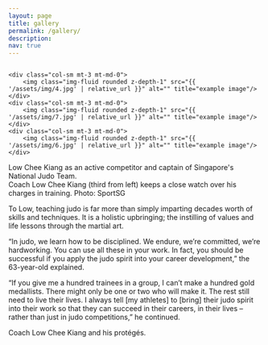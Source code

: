 ```yaml
---
layout: page
title: gallery
permalink: /gallery/
description:
nav: true
---
```

<div class="row">
    <div class="col-sm mt-3 mt-md-0">
        <img class="img-fluid rounded z-depth-1" src="{{ '/assets/img/5.jpg' | relative_url }}" alt="" title="example image"/>
    </div>
 
    <div class="col-sm mt-3 mt-md-0">
        <img class="img-fluid rounded z-depth-1" src="{{ '/assets/img/4.jpg' | relative_url }}" alt="" title="example image"/>
    </div>
    <div class="col-sm mt-3 mt-md-0">
        <img class="img-fluid rounded z-depth-1" src="{{ '/assets/img/7.jpg' | relative_url }}" alt="" title="example image"/>
    </div>
    <div class="col-sm mt-3 mt-md-0">
        <img class="img-fluid rounded z-depth-1" src="{{ '/assets/img/6.jpg' | relative_url }}" alt="" title="example image"/>
    </div>
</div>
<div class="caption">
    Low Chee Kiang as an active competitor and captain of Singapore's National Judo Team.
</div>
<div class="row">
    <div class="col-sm mt-3 mt-md-0">
        <img class="img-fluid rounded z-depth-1" src="{{ '/assets/img/1.jpg' | relative_url }}" alt="" title="example image"/>
    </div>
</div>
<div class="caption">
 Coach Low Chee Kiang (third from left) keeps a close watch over his charges in training. Photo: SportSG 
</div>

To Low, teaching judo is far more than simply imparting decades worth of skills and techniques. It is a holistic upbringing; the instilling of values and life lessons through the martial art.

 “In judo, we learn how to be disciplined. We endure, we’re committed, we’re hardworking. You can use all these in your work. In fact, you should be successful if you apply the judo spirit into your career development,” the 63-year-old explained.

“If you give me a hundred trainees in a group, I can’t make a hundred gold medallists. There might only be one or two who will make it. The rest still need to live their lives. I always tell [my athletes] to [bring] their judo spirit into their work so that they can succeed in their careers, in their lives – rather than just in judo competitions,” he continued. 
<div class="row justify-content-sm-center">
    <div class="col-sm-8 mt-3 mt-md-0">
        <img class="img-fluid rounded z-depth-1" src="{{ '/assets/img/2.jpg' | relative_url }}" alt="" title="example image"/>
    </div>
    <div class="col-sm-4 mt-3 mt-md-0">
        <img class="img-fluid rounded z-depth-1" src="{{ '/assets/img/3.jpg' | relative_url }}" alt="" title="example image"/>
    </div>
</div>
<div class="caption">
Coach Low Chee Kiang and his protégés.
</div>

